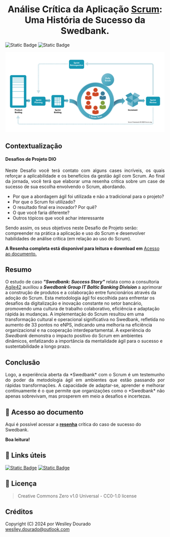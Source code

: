 <h1 align="center"> Análise Crítica da Aplicação <a href="https://scrumguides.org/docs/scrumguide/v2020/2020-Scrum-Guide-Portuguese-European.pdf" title="Scrum Guide">Scrum</a>: Uma História de Sucesso da Swedbank. </h1>

<img alt="Static Badge" src="https://img.shields.io/badge/prática_Scrum-estudo_de_caso-orange">
<img alt="Static Badge" src="https://img.shields.io/badge/desafio-concluído-gree">

![Framework Scrum!](/images/scrumorg-scrum-framework-2020.png "Framework Scrum")

## Contextualização
#### Desafios de Projeto DIO
<p style="text-align:justify">
Neste Desafio você terá contato com alguns cases incríveis, os quais reforçar a aplicabilidade e os benefícios da gestão ágil com Scrum. Ao final da jornada, você terá que elaborar uma resenha crítica sobre um case de sucesso de sua escolha envolvendo o Scrum, abordando.

* Por que a abordagem ágil foi utilizada e não a tradicional para o projeto?
* Por que o Scrum foi utilizado?
* O resultado final era inovador? Por quê?
* O que você faria diferente?
* Outros tópicos que você achar interessante
 
Sendo assim, os seus objetivos neste Desafio de Projeto serão: compreender na prática a aplicação e uso do Scrum e desenvolver habilidades de análise crítica (em relação ao uso do Scrum).
</p>

**A Resenha completa está disponível para leitura e download em** [Acesso ao documento.](#📝-acesso-ao-documento-pdf)


## Resumo
O estudo de caso ***"Swedbank: Success Story"*** relata como a consultoria  [Agile42](https://www.agile42.com/en/) auxiliou a ***Swedbank Group IT Baltic Banking Division*** a aprimorar a construção de produtos e a colaboração entre funcionários através da adoção do Scrum. Esta metodologia ágil foi escolhida para enfrentar os desafios da digitalização e inovação constante no setor bancário, promovendo uma cultura de trabalho colaborativo, eficiência e adaptação rápida às mudanças. A implementação do Scrum resultou em uma transformação cultural e operacional significativa no Swedbank, refletida no aumento de 33 pontos no eNPS, indicando uma melhoria na eficiência organizacional e na cooperação interdepartamental. A experiência do *Swedbank* demonstra o impacto positivo do Scrum em ambientes dinâmicos, enfatizando a importância da mentalidade ágil para o sucesso e sustentabilidade a longo prazo.

## Conclusão
<p style="text-align:justify">
Logo, a experiência aberta da *Swedbank* com o Scrum é um testemunho do poder da metodologia ágil em ambientes que estão passando por rápidas transformações. A capacidade de adaptar-se, aprender e melhorar continuamente é o que permite que organizações como o *Swedbank* não apenas sobrevivam, mas prosperem em meio a desafios e incertezas.</p>


## 📝 Acesso ao documento
Aqui é possível acessar a **[resenha](Files/Resenha-Um_caso_de_sucesso-Swedbank.pdf)** crítica do caso de sucesso do Swedbank.

**Boa leitura!**

## 🔗 Links úteis
[<img alt="Static Badge" src="https://img.shields.io/badge/Read-Success Stories_Case-blue">](https://www.agile42.com/en/success-stories/success-story-swedbank)
[<img alt="Static Badge" src="https://img.shields.io/badge/Download-Success Stories_Case-blue">](https://www.agile42.com/wp-content/uploads/media/cms_page_media/2912/agile42-swedbank.pdf?_ga=2.198889191.954764074.1502098695-1253966425.1484558569)

## 📜 Licença
> Creative Commons Zero v1.0 Universal  - CC0-1.0 license

## Créditos
Copyright (C) 2024 por Weslley Dourado  
<weslley.dourado@outlook.com>


